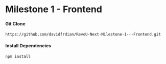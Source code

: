 # Milestone 1 - Frontend

#### Git Clone
```
https://github.com/davidfrdian/RevoU-Next-Milestone-1---Frontend.git
```

#### Install Dependencies
```
npm install
```